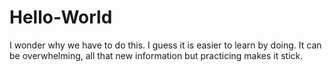 # Hello-World
I wonder why we have to do this. I guess it is easier to learn by doing.
It can be overwhelming, all that new information but practicing makes it stick.

